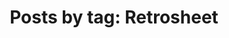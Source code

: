 ---
layout: blog_by_tag
title: 'Posts by tag: Retrosheet'
tag: Retrosheet
permalink: Retrosheet/
---